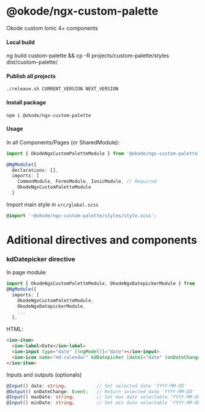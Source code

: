 # @okode/ngx-custom-palette

Okode custom Ionic 4+ components

#### Local build

ng build custom-palette && cp -R projects/custom-palette/styles dist/custom-palette/

#### Publish all projects

```
./release.sh CURRENT_VERSION NEXT_VERSION
```

#### Install package

```
npm i @okode/ngx-custom-palette
```


#### Usage

In all Components/Pages (or SharedModule):
```typescript
import { OkodeNgxCustomPaletteModule } from '@okode/ngx-custom-palette';

@NgModule({
  declarations: [],
  imports: [
    CommonModule, FormsModule, IonicModule, // Required
    OkodeNgxCustomPaletteModule
  ]
```
Import main style in `src/global.scss`
```typescript
@import '~@okode/ngx-custom-palette/styles/style.scss';
```

# Aditional directives and components

### kdDatepicker directive
In page module:
```typescript
import { OkodeNgxCustomPaletteModule, OkodeNgxDatepickerModule } from '@okode/ngx-custom-palette';
@NgModule({
  imports: [
    OkodeNgxCustomPaletteModule,
    OkodeNgxDatepickerModule,
    ...
  ],
```
HTML:
```html
<ion-item>
  <ion-label>Date</ion-label>
  <ion-input type="date" [(ngModel)]="date"></ion-input>
  <ion-icon name="md-calendar" kdDatepicker [date]="date" (onDateChange)="date = $event"></ion-icon>
</ion-item>
```
Inputs and outputs (optionals)
```typescript
@Input() date: string;           // Set selected date 'YYYY-MM-DD'
@Output() onDateChange: Event;   // Return selected date 'YYYY-MM-DD'
@Input() maxDate: string;        // Set max date selectable 'YYYY-MM-DD'
@Input() minDate: string;        // Set min date selectable 'YYYY-MM-DD'
```

